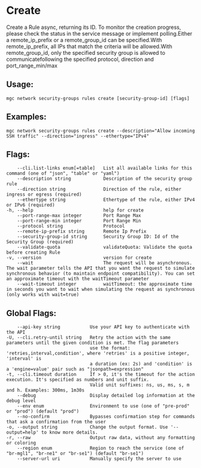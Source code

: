 # Create

Create a Rule async, returning its ID. To monitor the creation progress, please check the status in the service message or implement polling.Either a remote_ip_prefix or a remote_group_id can be specified.With remote_ip_prefix, all IPs that match the criteria will be allowed.With remote_group_id, only the specified security group is allowed to communicatefollowing the specified protocol, direction and port_range_min/max

## Usage:
```
mgc network security-groups rules create [security-group-id] [flags]
```

## Examples:
```
mgc network security-groups rules create --description="Allow incoming SSH traffic" --direction="ingress" --ethertype="IPv4"
```

## Flags:
```
    --cli.list-links enum[=table]   List all available links for this command (one of "json", "table" or "yaml")
    --description string            Description of the security group rule
    --direction string              Direction of the rule, either ingress or egress (required)
    --ethertype string              Ethertype of the rule, either IPv4 or IPv6 (required)
-h, --help                          help for create
    --port-range-max integer        Port Range Max
    --port-range-min integer        Port Range Min
    --protocol string               Protocol
    --remote-ip-prefix string       Remote Ip Prefix
    --security-group-id string      Security Group ID: Id of the Security Group (required)
    --validate-quota                validateQuota: Validate the quota before creating Rule
-v, --version                       version for create
    --wait                          The request will be asynchronous. The wait parameter tells the API that you want the request to simulate synchronous behavior (to maintain endpoint compatibility). You can set an approximate timeout with the waitTimeout parameter
    --wait-timeout integer          waitTimeout: the approximate time in seconds you want to wait when simulating the request as synchronous (only works with wait=true)
```

## Global Flags:
```
    --api-key string           Use your API key to authenticate with the API
-U, --cli.retry-until string   Retry the action with the same parameters until the given condition is met. The flag parameters
                               use the format: 'retries,interval,condition', where 'retries' is a positive integer, 'interval' is
                               a duration (ex: 2s) and 'condition' is a 'engine=value' pair such as "jsonpath=expression"
-t, --cli.timeout duration     If > 0, it's the timeout for the action execution. It's specified as numbers and unit suffix.
                               Valid unit suffixes: ns, us, ms, s, m and h. Examples: 300ms, 1m30s
    --debug                    Display detailed log information at the debug level
    --env enum                 Environment to use (one of "pre-prod" or "prod") (default "prod")
    --no-confirm               Bypasses confirmation step for commands that ask a confirmation from the user
-o, --output string            Change the output format. Use '--output=help' to know more details.
-r, --raw                      Output raw data, without any formatting or coloring
    --region enum              Region to reach the service (one of "br-mgl1", "br-ne1" or "br-se1") (default "br-se1")
    --server-url uri           Manually specify the server to use
```

